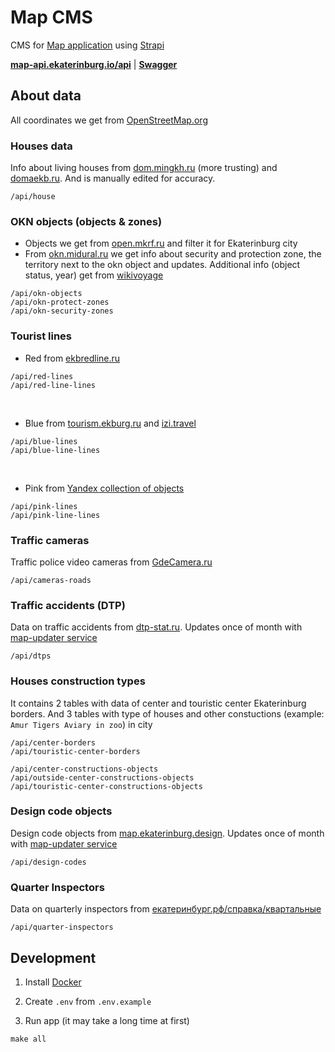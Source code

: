 # Map CMS

CMS for [Map application](https://map.ekaterinburg.io/) using [Strapi](https://strapi.io/)

**[map-api.ekaterinburg.io/api](https://map-api.ekaterinburg.io/api)** | **[Swagger](https://map-api.ekaterinburg.io/documentation)**

## About data
All coordinates we get from [OpenStreetMap.org](https://www.openstreetmap.org/)

### Houses data
Info about living houses from [dom.mingkh.ru](https://dom.mingkh.ru) (more trusting) and [domaekb.ru](https://domaekb.ru). And is manually edited for accuracy.
```
/api/house
```

### OKN objects (objects & zones)
- Objects we get from [open.mkrf.ru](https://opendata.mkrf.ru/opendata/7705851331-egrkn) and filter it for Ekaterinburg city
- From [okn.midural.ru](https://okn.midural.ru) we get info about security and protection zone, the territory next to the okn object and updates. Additional info (object status, year) get from [wikivoyage](https://ru.wikivoyage.org/wiki)
```
/api/okn-objects
/api/okn-protect-zones
/api/okn-security-zones
```

### Tourist lines
- Red from [ekbredline.ru](https://www.ekbredline.ru)
```
/api/red-lines
/api/red-line-lines
```
<br />

- Blue from [tourism.ekburg.ru](http://tourism.ekburg.ru/) and [izi.travel](https://www.izi.travel/ru/085f-mesta-v-ekaterinburge-svyazannye-s-carskoy-semyoy)
```
/api/blue-lines
/api/blue-line-lines
```
<br />

- Pink from [Yandex collection of objects](https://yandex.ru/maps/discovery/gde-smotret-sovremennoe-ulichnoe-iskusstvo)
```
/api/pink-lines
/api/pink-line-lines
```

### Traffic cameras
Traffic police video cameras from [GdeCamera.ru](https://gdecamera.ru/)
```
/api/cameras-roads
```

### Traffic accidents (DTP)
Data on traffic accidents from [dtp-stat.ru](https://dtp-stat.ru/). Updates once of month with [map-updater service](https://github.com/ekaterinburgdev/map-updater)
```
/api/dtps
```

### Houses construction types
It contains 2 tables with data of center and touristic center Ekaterinburg borders. And 3 tables with type of houses and other constuctions (example: `Amur Tigers Aviary in zoo`) in city
```
/api/center-borders
/api/touristic-center-borders

/api/center-constructions-objects
/api/outside-center-constructions-objects
/api/touristic-center-constructions-objects
```

### Design code objects
Design code objects from [map.ekaterinburg.design](https://map.ekaterinburg.design). Updates once of month with [map-updater service](https://github.com/ekaterinburgdev/map-updater)
```
/api/design-codes
```

### Quarter Inspectors
Data on quarterly inspectors from [екатеринбург.рф/справка/квартальные](https://xn--80acgfbsl1azdqr.xn--p1ai/%D1%81%D0%BF%D1%80%D0%B0%D0%B2%D0%BA%D0%B0/%D0%BA%D0%B2%D0%B0%D1%80%D1%82%D0%B0%D0%BB%D1%8C%D0%BD%D1%8B%D0%B5#tab1)
```
/api/quarter-inspectors
```

## Development

1. Install [Docker](https://docs.docker.com/engine/install/)

2. Create `.env` from `.env.example`

3. Run app (it may take a long time at first)
```
make all
```
